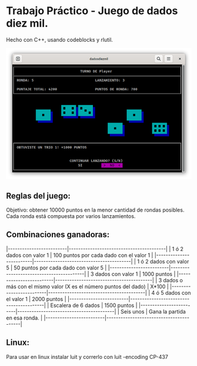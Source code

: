 # Trabajo Práctico - Juego de dados diez mil.

Hecho con C++, usando codeblocks y rlutil.

![Gameplay](gameplay-image.png)

## Reglas del juego: 
Objetivo: obtener 10000 puntos en la menor cantidad de rondas posibles. Cada ronda está compuesta por varios lanzamientos.

## Combinaciones ganadoras:
|-------------------------|-----------------------------------------|
| 1 ó 2 dados con valor 1 | 100 puntos por cada dado con el valor 1 |
|-------------------------|-----------------------------------------|
| 1 ó 2 dados con valor 5 | 50 puntos por cada dado con valor 5 |
|-------------------------|-----------------------------------------|
| 3 dados con valor 1 | 1000 puntos |
|-------------------------|-----------------------------------------|
| 3 dados o más con el mismo valor (X es el número puntos del dado) | X*100 |
|-------------------------|-----------------------------------------|
| 4 ó 5 dados con el valor 1 | 2000 puntos |
|-------------------------|-----------------------------------------|
| Escalera de 6 dados | 1500 puntos |
|-------------------------|-----------------------------------------|
| Seis unos | Gana la partida en esa ronda. |
|-------------------------|-----------------------------------------|


## Linux:

Para usar en linux instalar luit y correrlo con luit -encoding CP-437

